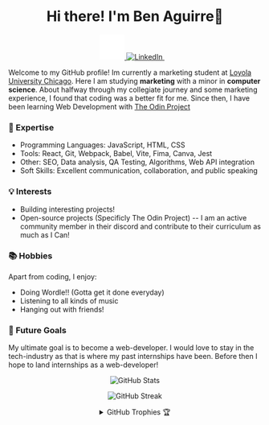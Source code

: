 <h1 align="center">Hi there! I'm Ben Aguirre👋</h1>
<p align="center">
  <a href="https://www.linkedin.com/in/ben-aguirre/">
       <img src="./linked.png" alt="LinkedIn"/>
    <img src="https://raw.githubusercontent.com/rahuldkjain/github-profile-readme-generator/master/src/images/icons/Social/linked-in-alt.svg" alt="LinkedIn" height="30" />
  </a>&nbsp;&nbsp;&nbsp;
</p>

Welcome to my GitHub profile! Im currently a marketing student at [Loyola University Chicago](https://www.luc.edu/). Here I am studying **marketing** with a minor in **computer science**.
About halfway through my collegiate journey and some marketing experience, I found that coding was a better fit for me. Since then, I have been learning Web Development with [The Odin Project](https://www.theodinproject.com/)

### 🚀 Expertise

- Programming Languages: JavaScript, HTML, CSS
- Tools: React, Git, Webpack, Babel, Vite, Fima, Canva, Jest
- Other: SEO, Data analysis, QA Testing, Algorithms, Web API integration
- Soft Skills: Excellent communication, collaboration, and public speaking

### 💡 Interests

- Building interesting projects!
- Open-source projects (Specificly The Odin Project) -- I am an active community member in their discord and contribute to their curriculum as much as I Can!

### 📚 Hobbies

Apart from coding, I enjoy:

- Doing Wordle!! (Gotta get it done everyday)
- Listening to all kinds of music
- Hanging out with friends!

### 🌱 Future Goals

My ultimate goal is to become a web-developer. I would love to stay in the tech-industry as that is where my past internships have been. Before then I hope to land internships as a web-developer!

<p align="center">
  <img src="https://github-readme-stats.vercel.app/api?username=baguirre03&show_icons=true&title_color=7A7ADB&icon_color=2234AE&text_color=D3D3D3&bg_color=0,000000,130F40&locale=en" alt="GitHub Stats" />
</p>

<p align="center">
       <img src="https://github-readme-streak-stats.herokuapp.com/?user=baguirre03&background=000000&stroke=130F40&ring=2234AE&fire=D3D3D3&currStreakNum=D3D3D3&sideNums=D3D3D3&currStreakLabel=D3D3D3&sideLabels=D3D3D3&dates=D3D3D3" alt="GitHub Streak" />

<details align="center">
  <summary>GitHub Trophies 🏆</summary>
  <br>
  <p align="center">
    <img src="https://github-profile-trophy.vercel.app/?username=baguirre03&theme=darkhub&column=7&bgColor=000000&noFrame=true&row=1&margin-w=15" alt="GitHub Trophies" />
  </p>
</details>
